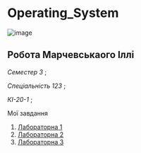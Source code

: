 # Operating_System

![image](https://user-images.githubusercontent.com/113579489/191723765-3e690f95-1bdb-4c79-8590-6249f882bab6.png)

## Робота Марчевськаого Іллі
<p><i> Семестер 3 </i>;
<p><i> Спеціальність  123 </i>;
<p><i> КІ-20-1 </i>;


Мої завдання

1. [Лабораторна 1](https://github.com/IllyaMarchevskyi/Lab1_Operating_System)
2. [Лабораторна 2](https://github.com/IllyaMarchevskyi/Lab2_Operating_System)
3. [Лабораторна 3](https://github.com/IllyaMarchevskyi/Operating_System/blob/main/Lab_3.md)
